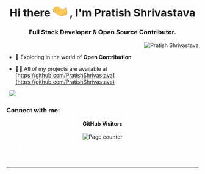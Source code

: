 <h1 align="center">Hi there<img src="https://github.com/nayan1xyz/nayan1xyz/blob/main/hithere.gif" alt="" width="50" height="30" />, I'm Pratish Shrivastava</h1>
<h3 align="center">Full Stack Developer & Open Source Contributor.</h3>


<p>&nbsp;<img align="right" src="https://github-readme-stats.vercel.app/api?username=PratishShrivastava&show_icons=true&locale=en&theme=radical" alt="Pratish Shrivastava" /></p>



- 🌱  Exploring in the world of  **Open Contribution**

- 👨‍💻 All of my projects are available at [https://github.com/PratishShrivastava](https://github.com/PratishShrivastava)


<p>&nbsp;
<img aline="right" src="https://github-readme-stats.vercel.app/api/top-langs/?username=PratishShrivastava&layout=compact"></img>

<h3 align="left">Connect with me:</h3>
<p align="">
  
  <p align="center">
  <b>GitHub Visitors</b>
  <br>
  <br>
  <img alt="Page counter" src="https://profile-counter.glitch.me/PratishShrivastava/count.svg">
</p>

<a href="https://www.linkedin.com/in/PratishShrivastava/" target="blank"><img align="" src="https://github.com/nayan1xyz/nayan1xyz/blob/main/linked-removebg-preview.png" alt="Pratish Shrivastava" height="40" width="40" /></a>
</p>

***





